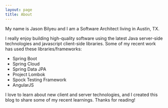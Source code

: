 ```yaml
---
layout: page
title: About
---
```


<p class="message">
   My name is Jason Bilyeu and I am a Software Architect living in Austin, TX.
</p>

I really enjoy building high-quality software using the latest Java server-side technologies and javascript client-side libraries.  Some of my recent work has used these libraries/frameworks:

* Spring Boot
* Spring Cloud
* Spring Data JPA
* Project Lombok
* Spock Testing Framework
* AngularJS

I love to learn about new client and server technologies, and I created this blog to share some of my recent learnings.  Thanks for reading!
